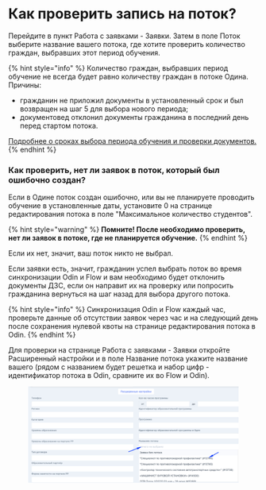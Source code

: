 # Как проверить запись на поток?

Перейдите в пункт Работа с заявками - Заявки. Затем в поле Поток выберите название вашего потока, где хотите проверить количество граждан, выбравших этот период обучения.

{% hint style="info" %}
Количество граждан, выбравших период обучение не всегда будет равно количеству граждан в потоке Одина.  \
Причины:&#x20;

* гражданин не приложил документы в установленный срок и был возвращен на шаг 5 для выбора нового периода;
* документовед отклонил документы гражданина в последний день перед стартом потока.

[Подробнее о сроках выбора периода обучения и проверки документов.](vybor-potoka-i-podtverzhdenie-dokumentov.md)
{% endhint %}

### Как проверить, нет ли заявок в поток, который был ошибочно создан?

Если в Одине поток создан ошибочно, или вы не планируете проводить обучение в установленные даты, установите 0 на странице редактирования потока в поле "Максимальное количество студентов".

{% hint style="warning" %}
**Помните! После необходимо проверить, нет ли  заявок в потоке, где не планируется обучение.** &#x20;
{% endhint %}

Если их нет, значит,  ваш поток никто не выбрал.&#x20;

Если заявки есть, значит, гражданин успел выбрать поток во время синхронизации Odin и Flow  и вам необходимо будет отклонить  документы ДЗС, если он направит их на проверку или попросить гражданина вернуться на шаг назад для выбора другого потока.

{% hint style="info" %}
Синхронизация Odin и Flow каждый час,  проверьте данные об отсутствии заявок через час и на следующий день после сохранения нулевой квоты на странице редактирования потока в Odin.
{% endhint %}

Для проверки на странице Работа с заявками - Заявки откройте Расширенный настройки и в поле Название потока укажите название вашего (рядом с названием будет решетка и набор цифр - идентификатор потока в Odin, сравните их  во Flow и Odin).&#x20;

<figure><img src="../.gitbook/assets/image (11) (3).png" alt=""><figcaption></figcaption></figure>
